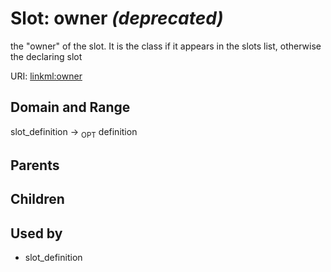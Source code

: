 
# Slot: owner _(deprecated)_


the "owner" of the slot. It is the class if it appears in the slots list, otherwise the declaring slot

URI: [linkml:owner](https://w3id.org/linkml/owner)


## Domain and Range

slot_definition ->  <sub>OPT</sub> definition

## Parents


## Children


## Used by

 * slot_definition
